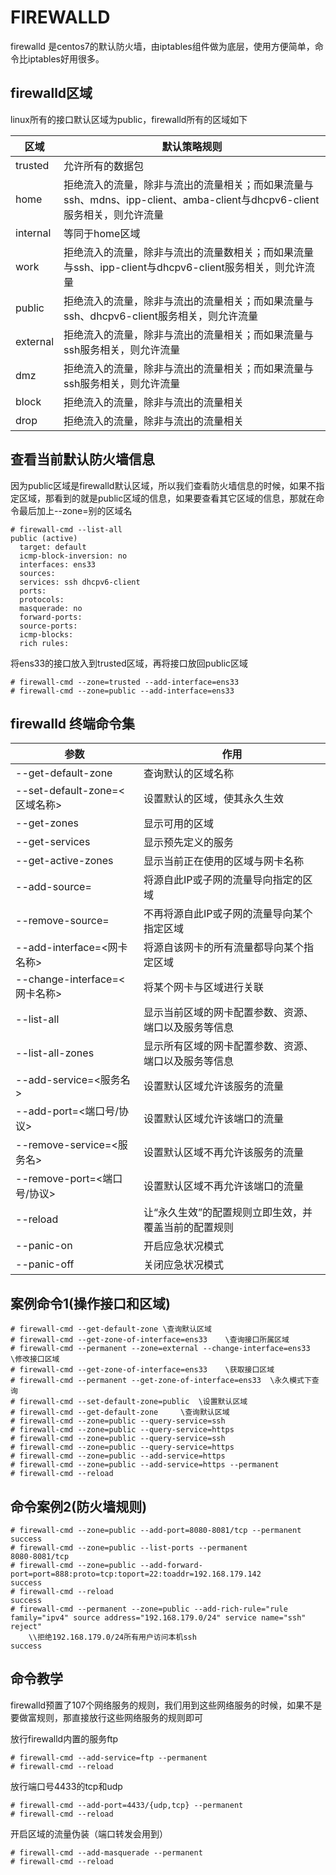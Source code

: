 # FIREWALLD

firewalld 是centos7的默认防火墙，由iptables组件做为底层，使用方便简单，命令比iptables好用很多。

## firewalld区域

linux所有的接口默认区域为public，firewalld所有的区域如下

| 区域       | 默认策略规则                                                                           |
|----------|----------------------------------------------------------------------------------|
| trusted  | 允许所有的数据包                                                                         |
| home     | 拒绝流入的流量，除非与流出的流量相关；而如果流量与ssh、mdns、ipp-client、amba-client与dhcpv6-client服务相关，则允许流量 |
| internal | 等同于home区域                                                                        |
| work     | 拒绝流入的流量，除非与流出的流量数相关；而如果流量与ssh、ipp-client与dhcpv6-client服务相关，则允许流量                 |
| public   | 拒绝流入的流量，除非与流出的流量相关；而如果流量与ssh、dhcpv6-client服务相关，则允许流量                             |
| external | 拒绝流入的流量，除非与流出的流量相关；而如果流量与ssh服务相关，则允许流量                                           |
| dmz      | 拒绝流入的流量，除非与流出的流量相关；而如果流量与ssh服务相关，则允许流量                                           |
| block    | 拒绝流入的流量，除非与流出的流量相关                                                               |
| drop     | 拒绝流入的流量，除非与流出的流量相关                                                               |

## 查看当前默认防火墙信息

因为public区域是firewalld默认区域，所以我们查看防火墙信息的时候，如果不指定区域，那看到的就是public区域的信息，如果要查看其它区域的信息，那就在命令最后加上--zone=别的区域名

```shell
# firewall-cmd --list-all
public (active)
  target: default
  icmp-block-inversion: no
  interfaces: ens33
  sources:
  services: ssh dhcpv6-client
  ports:
  protocols:
  masquerade: no
  forward-ports:
  source-ports:
  icmp-blocks:
  rich rules:
```

将ens33的接口放入到trusted区域，再将接口放回public区域

```shell
# firewall-cmd --zone=trusted --add-interface=ens33
# firewall-cmd --zone=public --add-interface=ens33
```

## firewalld 终端命令集

| 参数                        | 作用                          |
|---------------------------|-----------------------------|
| --get-default-zone        | 查询默认的区域名称                   |
| --set-default-zone=<区域名称> | 设置默认的区域，使其永久生效              |
| --get-zones               | 显示可用的区域                     |
| --get-services            | 显示预先定义的服务                   |
| --get-active-zones        | 显示当前正在使用的区域与网卡名称            |
| --add-source=             | 将源自此IP或子网的流量导向指定的区域         |
| --remove-source=          | 不再将源自此IP或子网的流量导向某个指定区域      |
| --add-interface=<网卡名称>    | 将源自该网卡的所有流量都导向某个指定区域        |
| --change-interface=<网卡名称> | 将某个网卡与区域进行关联                |
| --list-all                | 显示当前区域的网卡配置参数、资源、端口以及服务等信息  |
| --list-all-zones          | 显示所有区域的网卡配置参数、资源、端口以及服务等信息  |
| --add-service=<服务名>       | 设置默认区域允许该服务的流量              |
| --add-port=<端口号/协议>       | 设置默认区域允许该端口的流量              |
| --remove-service=<服务名>    | 设置默认区域不再允许该服务的流量            |
| --remove-port=<端口号/协议>    | 设置默认区域不再允许该端口的流量            |
| --reload                  | 让“永久生效”的配置规则立即生效，并覆盖当前的配置规则 |
| --panic-on                | 开启应急状况模式                    |
| --panic-off               | 关闭应急状况模式                    |

## 案例命令1(操作接口和区域)

```shell
# firewall-cmd --get-default-zone \查询默认区域
# firewall-cmd --get-zone-of-interface=ens33    \查询接口所属区域
# firewall-cmd --permanent --zone=external --change-interface=ens33    \修改接口区域
# firewall-cmd --get-zone-of-interface=ens33    \获取接口区域
# firewall-cmd --permanent --get-zone-of-interface=ens33  \永久模式下查询
# firewall-cmd --set-default-zone=public  \设置默认区域
# firewall-cmd --get-default-zone     \查询默认区域
# firewall-cmd --zone=public --query-service=ssh
# firewall-cmd --zone=public --query-service=https
# firewall-cmd --zone=public --query-service=ssh
# firewall-cmd --zone=public --query-service=https
# firewall-cmd --zone=public --add-service=https
# firewall-cmd --zone=public --add-service=https --permanent
# firewall-cmd --reload
```

## 命令案例2(防火墙规则)

```shell
# firewall-cmd --zone=public --add-port=8080-8081/tcp --permanent
success
# firewall-cmd --zone=public --list-ports --permanent
8080-8081/tcp
# firewall-cmd --zone=public --add-forward-port=port=888:proto=tcp:toport=22:toaddr=192.168.179.142
success
# firewall-cmd --reload
success
# firewall-cmd --permanent --zone=public --add-rich-rule="rule family="ipv4" source address="192.168.179.0/24" service name="ssh" reject"
    \\拒绝192.168.179.0/24所有用户访问本机ssh
success
```

## 命令教学

firewalld预置了107个网络服务的规则，我们用到这些网络服务的时候，如果不是要做富规则，那直接放行这些网络服务的规则即可  

放行firewalld内置的服务ftp  

```shell
# firewall-cmd --add-service=ftp --permanent
# firewall-cmd --reload
```

放行端口号4433的tcp和udp  

```shell
# firewall-cmd --add-port=4433/{udp,tcp} --permanent
# firewall-cmd --reload
```

开启区域的流量伪装（端口转发会用到）

```shell
# firewall-cmd --add-masquerade --permanent
# firewall-cmd --reload
```